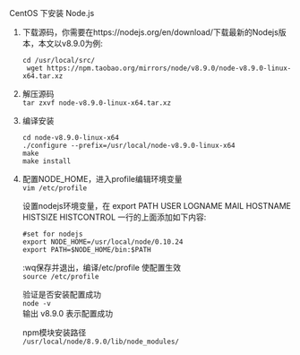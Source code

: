 CentOS 下安装 Node.js

1. 下载源码，你需要在https://nodejs.org/en/download/下载最新的Nodejs版本，本文以v8.9.0为例:  
    <pre><code>cd /usr/local/src/
    wget https://npm.taobao.org/mirrors/node/v8.9.0/node-v8.9.0-linux-x64.tar.xz</code></pre>

2. 解压源码   
   <code>tar zxvf node-v8.9.0-linux-x64.tar.xz</code>

3. 编译安装   
   <pre><code>cd node-v8.9.0-linux-x64
   ./configure --prefix=/usr/local/node-v8.9.0-linux-x64
   make
   make install</code></pre>

4. 配置NODE_HOME，进入profile编辑环境变量   
   <code>vim /etc/profile</code>

   设置nodejs环境变量，在 export PATH USER LOGNAME MAIL HOSTNAME HISTSIZE HISTCONTROL 一行的上面添加如下内容:

   <pre><code>#set for nodejs
   export NODE_HOME=/usr/local/node/0.10.24
   export PATH=$NODE_HOME/bin:$PATH</code></pre>   
   :wq保存并退出，编译/etc/profile 使配置生效   
   <code>source /etc/profile</code>   

   验证是否安装配置成功   
   <code>node -v</code>   
   输出 v8.9.0 表示配置成功   

   npm模块安装路径   
   <code>/usr/local/node/8.9.0/lib/node_modules/</code>
